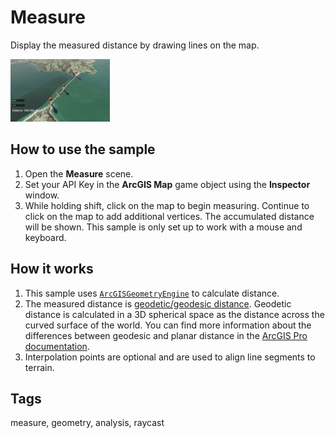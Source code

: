 # Measure

Display the measured distance by drawing lines on the map.

![Measure](measure.PNG)

## How to use the sample

1. Open the **Measure** scene.
2. Set your API Key in the **ArcGIS Map** game object using the **Inspector** window.
3. While holding shift, click on the map to begin measuring. Continue to click on the map to add additional vertices. The accumulated distance will be shown. This sample is only set up to work with a mouse and keyboard.

## How it works

1. This sample uses [`ArcGISGeometryEngine`](https://developers.arcgis.com/unity/api-reference/gameengine/geometry/arcgisgeometryengine#distancegeodetic) to calculate distance. 
2. The measured distance is [geodetic/geodesic distance](https://developers.arcgis.com/documentation/glossary/geodetic-measurement/). Geodetic distance is calculated in a 3D spherical space as the distance across the curved surface of the world. You can find more information about the differences between geodesic and planar distance in the [ArcGIS Pro documentation](https://pro.arcgis.com/en/pro-app/2.8/tool-reference/spatial-analyst/geodesic-versus-planar-distance.htm).
3. Interpolation points are optional and are used to align line segments to terrain. 

## Tags

measure, geometry, analysis, raycast
